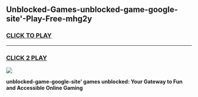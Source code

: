 
## Unblocked-Games-unblocked-game-google-site'-Play-Free-mhg2y
<h3>
<a href="https://premium76.site?title=unblocked-game-google-site'&ref=18A1">CLICK TO PLAY</a></h3>
<hr>

<h3>
<a href="https://premium76.site?title=unblocked-game-google-site'&ref=18A1">CLICK 2 PLAY</a>
  
</h3>

<a href="https://premium76.site?title=unblocked-game-google-site'&ref=18A1"><img src="https://clearcache.store/games.png"></a>


**unblocked-game-google-site' games unblocked: Your Gateway to Fun and Accessible Online Gaming**
